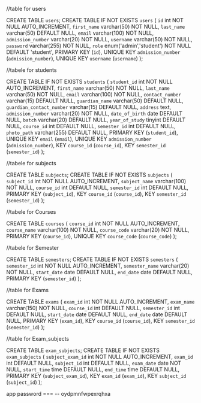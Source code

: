 //table for users

CREATE TABLE `users`;
CREATE TABLE IF NOT EXISTS `users` (
  `id` int NOT NULL AUTO_INCREMENT,
  `first_name` varchar(50) NOT NULL,
  `last_name` varchar(50) DEFAULT NULL,
  `email` varchar(100) NOT NULL,
  `admission_number` varchar(20) NOT NULL,
  `username` varchar(50) NOT NULL,
  `password` varchar(255) NOT NULL,
  `role` enum('admin','student') NOT NULL DEFAULT 'student',
  PRIMARY KEY (`id`),
  UNIQUE KEY `admission_number` (`admission_number`),
  UNIQUE KEY `username` (`username`)
);



//tabele for students

CREATE TABLE IF NOT EXISTS `students` (
  `student_id` int NOT NULL AUTO_INCREMENT,
  `first_name` varchar(50) NOT NULL,
  `last_name` varchar(50) NOT NULL,
  `email` varchar(100) NOT NULL,
  `contact_number` varchar(15) DEFAULT NULL,
  `guardian_name` varchar(50) DEFAULT NULL,
  `guardian_contact_number` varchar(15) DEFAULT NULL,
  `address` text,
  `admission_number` varchar(20) NOT NULL,
  `date_of_birth` date DEFAULT NULL,
  `batch` varchar(20) DEFAULT NULL,
  `year_of_study` tinyint DEFAULT NULL,
  `course_id` int DEFAULT NULL,
  `semester_id` int DEFAULT NULL,
  `photo_path` varchar(255) DEFAULT NULL,
  PRIMARY KEY (`student_id`),
  UNIQUE KEY `email` (`email`),
  UNIQUE KEY `admission_number` (`admission_number`),
  KEY `course_id` (`course_id`),
  KEY `semester_id` (`semester_id`)
);

//tabele for subjects

CREATE TABLE `subjects`;
CREATE TABLE IF NOT EXISTS `subjects` (
  `subject_id` int NOT NULL AUTO_INCREMENT,
  `subject_name` varchar(100) NOT NULL,
  `course_id` int DEFAULT NULL,
  `semester_id` int DEFAULT NULL,
  PRIMARY KEY (`subject_id`),
  KEY `course_id` (`course_id`),
  KEY `semester_id` (`semester_id`)
);

//tabele for Courses

CREATE TABLE `courses` (
  `course_id` int NOT NULL AUTO_INCREMENT,
  `course_name` varchar(100) NOT NULL,
  `course_code` varchar(20) NOT NULL,
  PRIMARY KEY (`course_id`),
  UNIQUE KEY `course_code` (`course_code`)
);


//tabele for Semester

CREATE TABLE `semesters`;
CREATE TABLE IF NOT EXISTS `semesters` (
  `semester_id` int NOT NULL AUTO_INCREMENT,
  `semester_name` varchar(20) NOT NULL,
  `start_date` date DEFAULT NULL,
  `end_date` date DEFAULT NULL,
  PRIMARY KEY (`semester_id`)
);

//table for Exams

CREATE TABLE `exams` (
  `exam_id` int NOT NULL AUTO_INCREMENT,
  `exam_name` varchar(150) NOT NULL,
  `course_id` int DEFAULT NULL,
  `semester_id` int DEFAULT NULL,
  `start_date` date DEFAULT NULL,
  `end_date` date DEFAULT NULL,
  PRIMARY KEY (`exam_id`),
  KEY `course_id` (`course_id`),
  KEY `semester_id` (`semester_id`)
);

//table for Exam_subjects

CREATE TABLE `exam_subjects`;
CREATE TABLE IF NOT EXISTS `exam_subjects` (
  `subject_exam_id` int NOT NULL AUTO_INCREMENT,
  `exam_id` int DEFAULT NULL,
  `subject_id` int DEFAULT NULL,
  `exam_date` date NOT NULL,
  `start_time` time DEFAULT NULL,
  `end_time` time DEFAULT NULL,
  PRIMARY KEY (`subject_exam_id`),
  KEY `exam_id` (`exam_id`),
  KEY `subject_id` (`subject_id`)
);




app password === -- oydpmnfwpexrqhxa
